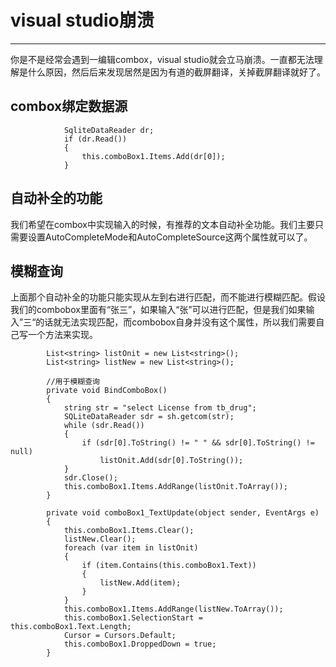 # visual studio崩溃
---------------

你是不是经常会遇到一编辑combox，visual studio就会立马崩溃。一直都无法理解是什么原因，然后后来发现居然是因为有道的截屏翻译，关掉截屏翻译就好了。

combox绑定数据源
-----------

 

```
            SqliteDataReader dr;
            if (dr.Read())
            {
                this.comboBox1.Items.Add(dr[0]);
            }
```

自动补全的功能
-------

 我们希望在combox中实现输入的时候，有推荐的文本自动补全功能。我们主要只需要设置AutoCompleteMode和AutoCompleteSource这两个属性就可以了。
 
## 模糊查询 
上面那个自动补全的功能只能实现从左到右进行匹配，而不能进行模糊匹配。假设我们的combobox里面有“张三”，如果输入“张”可以进行匹配，但是我们如果输入”三“的话就无法实现匹配，而combobox自身并没有这个属性，所以我们需要自己写一个方法来实现。

```
        List<string> listOnit = new List<string>();
        List<string> listNew = new List<string>();
        
        //用于模糊查询
        private void BindComboBox()
        {
            string str = "select License from tb_drug";
            SQLiteDataReader sdr = sh.getcom(str);
            while (sdr.Read())
            {
                if (sdr[0].ToString() != " " && sdr[0].ToString() != null)
                    listOnit.Add(sdr[0].ToString());               
            }
            sdr.Close();
            this.comboBox1.Items.AddRange(listOnit.ToArray());
        }

        private void comboBox1_TextUpdate(object sender, EventArgs e)
        {
            this.comboBox1.Items.Clear();
            listNew.Clear();
            foreach (var item in listOnit)
            {
                if (item.Contains(this.comboBox1.Text))
                {
                    listNew.Add(item);
                }
            }
            this.comboBox1.Items.AddRange(listNew.ToArray());
            this.comboBox1.SelectionStart = this.comboBox1.Text.Length;
            Cursor = Cursors.Default;
            this.comboBox1.DroppedDown = true;
        }
```